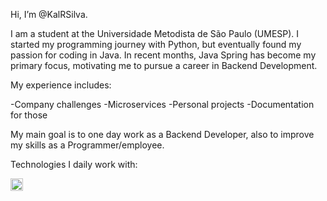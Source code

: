 Hi, I’m @KalRSilva.

I am a student at the Universidade Metodista de São Paulo (UMESP).
I started my programming journey with Python, but eventually found my passion for coding in Java.
In recent months, Java Spring has become my primary focus, motivating me to pursue a career in Backend Development.

My experience includes:

-Company challenges
-Microservices
-Personal projects
-Documentation for those

My main goal is to one day work as a Backend Developer, also to improve my skills as a Programmer/employee.

Technologies I daily work with:

<img src="https://conteige.cloud/wp-content/uploads/2021/07/java.png" width="20" height="20">
